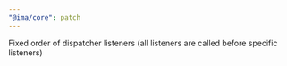 ```yaml
---
"@ima/core": patch
---
```


Fixed order of dispatcher listeners (all listeners are called before specific listeners)
